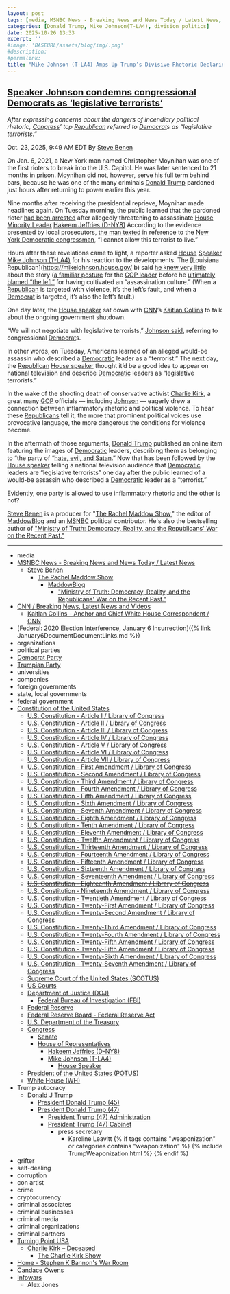 ```yaml
---
layout: post
tags: [media, MSNBC News - Breaking News and News Today / Latest News, Steve Benen, The Rachel Maddow Show, MaddowBlog, “Ministry of Truth –  Democracy Reality and the Republicans’ War on the Recent Past.”, CNN / Breaking News Latest News and Videos, Kaitlan Collins - Anchor and Chief White House Correspondent / CNN, Federal - 2020 Election Interference, January 6 Insurrection, organizations, political parties, Democrat Party, Trumpian Party, universities, companies, foreign governments, state local governments, federal government, Constitution of the United States, U.S. Constitution - Article I / Library of Congress, U.S. Constitution - Article II / Library of Congress, U.S. Constitution - Article III / Library of Congress, U.S. Constitution - Article IV / Library of Congress, U.S. Constitution - Article V / Library of Congress, U.S. Constitution - Article VI / Library of Congress, U.S. Constitution - Article VII / Library of Congress, U.S. Constitution - First Amendment / Library of Congress, U.S. Constitution - Second Amendment / Library of Congress, U.S. Constitution - Third Amendment / Library of Congress, U.S. Constitution - Fourth Amendment / Library of Congress, U.S. Constitution - Fifth Amendment / Library of Congress, U.S. Constitution - Sixth Amendment / Library of Congress, U.S. Constitution - Seventh Amendment / Library of Congress, U.S. Constitution - Eighth Amendment / Library of Congress, U.S. Constitution - Tenth Amendment / Library of Congress, U.S. Constitution - Eleventh Amendment / Library of Congress, U.S. Constitution - Twelfth Amendment / Library of Congress, U.S. Constitution - Thirteenth Amendment / Library of Congress, U.S. Constitution - Fourteenth Amendment / Library of Congress, U.S. Constitution - Fifteenth Amendment / Library of Congress, U.S. Constitution - Sixteenth Amendment / Library of Congress, U.S. Constitution - Seventeenth Amendment / Library of Congress, U.S. Constitution - Eighteenth Amendment / Library of Congress, U.S. Constitution - Nineteenth Amendment / Library of Congress, U.S. Constitution - Twentieth Amendment / Library of Congress, U.S. Constitution - Twenty-First Amendment / Library of Congress, U.S. Constitution - Twenty-Second Amendment / Library of Congress, U.S. Constitution - Twenty-Third Amendment / Library of Congress, U.S. Constitution - Twenty-Fourth Amendment / Library of Congress, U.S. Constitution - Twenty-Fifth Amendment / Library of Congress, U.S. Constitution - Twenty-Fifth Amendment / Library of Congress, U.S. Constitution - Twenty-Sixth Amendment / Library of Congress, U.S. Constitution - Twenty-Seventh Amendment / Library of Congress, Supreme Court of the United States (SCOTUS), US Courts, Department of Justice (DOJ), Federal Bureau of Investigation (FBI), Federal Reserve, Federal Reserve Board - Federal Reserve Act, U.S. Department of the Treasury, Congress, Senate, House of Representatives, Hakeem Jeffries (D-NY8), Mike Johnson (T-LA4), House Speaker, President of the United States (POTUS), White House (WH), Trump autocracy, Donald J Trump, President Donald Trump (45), President Donald Trump (47), President Trump (47) Administration, President Trump (47) Cabinet, press secretary, Karoline Leavitt, grifter, self-dealing, corruption, con artist, crime, cryptocurrency, criminal associates, criminal businesses, criminal media, criminal organizations, criminal partners, Turning Point USA, Charlie Kirk – Deceased, The Charlie Kirk Show, Home - Stephen K Bannon’s War Room, Candace Owens, Infowars, Alex Jones]
categories: [Donald Trump, Mike Johnson(T-LA4), division politics]
date: 2025-10-26 13:33
excerpt: ''
#image: 'BASEURL/assets/blog/img/.png'
#description:
#permalink:
title: "Mike Johnson (T-LA4) Amps Up Trump’s Divisive Rhetoric Declaring Democrats As Legislative Terrorists After Threat Against Hakeem Jeffries (D-NY8) Thwarted"
---
```



## [Speaker Johnson condemns congressional Democrats as ‘legislative terrorists’](https://www.msnbc.com/rachel-maddow-show/maddowblog/speaker-johnson-condemns-congressional-democrats-legislative-terrorist-rcna239323)

*After expressing concerns about the dangers of incendiary political rhetoric, [Congress](https://www.congress.gov/)’ top [Republican](https://www.gop.com/) referred to [Democrat](https://www.democrats.org/)s as “legislative terrorists.”*

Oct. 23, 2025, 9:49 AM EDT
By [Steve Benen](https://www.msnbc.com/author/steve-benen-ncpn433601)

On Jan. 6, 2021, a New York man named Christopher Moynihan was one of the first rioters to break into the U.S. Capitol. He was later sentenced to 21 months in prison. Moynihan did not, however, serve his full term behind bars, because he was one of the many criminals [Donald Trump](https://www.donaldjtrump.com/) pardoned just hours after returning to power earlier this year.

Nine months after receiving the presidential reprieve, Moynihan made headlines again. On Tuesday morning, the public learned that the pardoned rioter [had been arrested](https://www.msnbc.com/rachel-maddow-show/maddowblog/pardoned-jan-6-rioter-charged-threatening-hakeem-jeffries-adding-patte-rcna238891) after allegedly threatening to assassinate [House](https://www.house.gov/,) [Minority Leader](https://www.majorityleader.gov/) [Hakeem Jeffries (D-NY8)](https://jeffries.house.gov/)
According to the evidence presented by local prosecutors, [the man texted](https://www.msnbc.com/rachel-maddow-show/maddowblog/pardoned-jan-6-rioter-charged-threatening-hakeem-jeffries-adding-patte-rcna238891) in reference to the [New York Democratic congressman](https://jeffries.house.gov/), “I cannot allow this terrorist to live.”

Hours after these revelations came to light, a reporter asked [House](https://www.house.gov/) [Speaker](https://speaker.house.gov/) [Mike Johnson (T-LA4)](https://mikejohnson.house.gov/) for his reaction to the developments. The [Louisiana Republican](https://mikejohnson.house.gov/ b) said [he knew very little](https://bsky.app/profile/atrupar.com/post/3m3pkxrl5js2e) about the story ([a familiar posture](https://www.msnbc.com/top-stories/latest/mike-johnson-excuses-trump-investigations-congress-rcna239144) for the [GOP leader](https://mikejohnson.house.gov/) before he [ultimately blamed “the left”](https://bsky.app/profile/thebulwark.com/post/3m3pmzb2qgn2v) for having cultivated an “assassination culture.” (When a [Republican](https://www.gop.com/) is targeted with violence, it’s the left’s fault, and when a [Democrat](https://www.democrats.org/) is targeted, it’s also the left’s fault.)

One day later, the [House speaker](https://mikejohnson.house.gov/) sat down with [CNN](https://www.cnn.com/)’s [Kaitlan Collins](https://www.cnn.com/profiles/kaitlan-collins#about) to talk about the ongoing government shutdown.

“We will not negotiate with legislative terrorists,” [Johnson said](https://transcripts.cnn.com/show/skc/date/2025-10-22/segment/01), referring to congressional [Democrat](https://www.democrats.org/)s.

In other words, on Tuesday, Americans learned of an alleged would-be assassin who described a [Democratic](https://www.democrats.org/) leader as a “terrorist.” The next day, the [Republican](https://www.gop.com/) [House speaker](https://mikejohnson.house.gov/) thought it’d be a good idea to appear on national television and describe [Democratic](https://www.democrats.org/) leaders as “legislative terrorists.”

In the wake of the shooting death of conservative activist [Charlie Kirk](https://www.charliekirk.com/), a great many [GOP](https://www.gop.com/) officials — including [Johnson](https://mikejohnson.house.gov/) — eagerly drew a connection between inflammatory rhetoric and political violence. To hear these [Republicans](https://www.gop.com/) tell it, the more that prominent political voices use provocative language, the more dangerous the conditions for violence become.

In the aftermath of those arguments, [Donald Trump](https://www.donaldjtrump.com/) published an online item featuring the images of [Democratic](https://www.democrats.org/) leaders, describing them as belonging to “the party of “[hate, evil, and Satan](https://www.msnbc.com/rachel-maddow-show/maddowblog/trump-pushes-new-label-democrats-party-hate-evil-satan-rcna235479).” Now that has been followed by the [House speaker](https://mikejohnson.house.gov/) telling a national television audience that [Democratic](https://www.democrats.org/) leaders are “legislative terrorists” one day after the public learned of a would-be assassin who described a [Democratic](https://www.democrats.org/) leader as a “terrorist.”

Evidently, one party is allowed to use inflammatory rhetoric and the other is not?

[Steve Benen](https://www.msnbc.com/author/steve-benen-ncpn433601) is a producer for "[The Rachel Maddow Show](https://www.msnbc.com/rachel-maddow-show)," the editor of [MaddowBlog](https://www.msnbc.com/rachel-maddow-show) and an [MSNBC](https://www.msnbc.com/) political contributor. He's also the bestselling author of ["Ministry of Truth: Democracy, Reality, and the Republicans' War on the Recent Past."](https://www.harpercollins.com/products/ministry-of-truth-steve-benen)

----
- media
- [MSNBC News - Breaking News and News Today / Latest News](https://www.msnbc.com/)
    - [Steve Benen](https://www.msnbc.com/author/steve-benen-ncpn433601)
        - [The Rachel Maddow Show](https://www.msnbc.com/rachel-maddow-show)
            - [MaddowBlog](https://www.msnbc.com/rachel-maddow-show)
                - ["Ministry of Truth: Democracy, Reality, and the Republicans' War on the Recent Past."](https://www.harpercollins.com/products/ministry-of-truth-steve-benen)
- [CNN / Breaking News, Latest News and Videos](https://transcripts.cnn.com/)
    - [Kaitlan Collins - Anchor and Chief White House Correspondent / CNN](https://www.cnn.com/profiles/kaitlan-collins#about)
- [Federal: 2020 Election Interference, January 6 Insurrection]({% link January6DocumentDocumentLinks.md %})
- organizations
- political parties
- [Democrat Party](https://www.democrats.org/)
- [Trumpian Party](https://www.gop.com/)
- universities
- companies
- foreign governments
- state, local governments 
- federal government
- [Constitution of the United States](https://constitution.congress.gov/constitution/)
    - [U.S. Constitution - Article I / Library of Congress](https://constitution.congress.gov/constitution/article-1/)
    - [U.S. Constitution - Article II / Library of Congress](https://constitution.congress.gov/constitution/article-2/)
    - [U.S. Constitution - Article III / Library of Congress](https://constitution.congress.gov/constitution/article-3/)
    - [U.S. Constitution - Article IV / Library of Congress](https://constitution.congress.gov/constitution/article-4/)
    - [U.S. Constitution - Article V / Library of Congress](https://constitution.congress.gov/constitution/article-5/)
    - [U.S. Constitution - Article VI / Library of Congress](https://constitution.congress.gov/constitution/article-6/)
    - [U.S. Constitution - Article VII / Library of Congress](https://constitution.congress.gov/constitution/article-7/)
    - [U.S. Constitution - First Amendment /  Library of Congress](https://constitution.congress.gov/constitution/amendment-1/)
    - [U.S. Constitution - Second Amendment /  Library of Congress](https://constitution.congress.gov/constitution/amendment-2/)
    - [U.S. Constitution - Third Amendment /  Library of Congress](https://constitution.congress.gov/constitution/amendment-3/)
    - [U.S. Constitution - Fourth Amendment /  Library of Congress](https://constitution.congress.gov/constitution/amendment-4/)
    - [U.S. Constitution - Fifth Amendment /  Library of Congress](https://constitution.congress.gov/constitution/amendment-5/)
    - [U.S. Constitution - Sixth Amendment /  Library of Congress](https://constitution.congress.gov/constitution/amendment-6/)
    - [U.S. Constitution - Seventh Amendment /  Library of Congress](https://constitution.congress.gov/constitution/amendment-7/)
    - [U.S. Constitution - Eighth Amendment /  Library of Congress](https://constitution.congress.gov/constitution/amendment-8/)
    - [U.S. Constitution - Tenth Amendment /  Library of Congress](https://constitution.congress.gov/constitution/amendment-10/)
    - [U.S. Constitution - Eleventh Amendment /  Library of Congress](https://constitution.congress.gov/constitution/amendment-11/)
    - [U.S. Constitution - Twelfth Amendment /  Library of Congress](https://constitution.congress.gov/constitution/amendment-12/)
    - [U.S. Constitution - Thirteenth Amendment /  Library of Congress](https://constitution.congress.gov/constitution/amendment-13/)
    - [U.S. Constitution - Fourteenth Amendment /  Library of Congress](https://constitution.congress.gov/constitution/amendment-14/)
    - [U.S. Constitution - Fifteenth Amendment /  Library of Congress](https://constitution.congress.gov/constitution/amendment-15/)
    - [U.S. Constitution - Sixteenth Amendment /  Library of Congress](https://constitution.congress.gov/constitution/amendment-16/)
    - [U.S. Constitution - Seventeenth Amendment /  Library of Congress](https://constitution.congress.gov/constitution/amendment-17/)
    - ~~[U.S. Constitution - Eighteenth Amendment /  Library of Congress](https://constitution.congress.gov/constitution/amendment-18/)~~
    - [U.S. Constitution - Nineteenth Amendment /  Library of Congress](https://constitution.congress.gov/constitution/amendment-19/)
    - [U.S. Constitution - Twentieth Amendment /  Library of Congress](https://constitution.congress.gov/constitution/amendment-20/)
    - [U.S. Constitution - Twenty-First Amendment /  Library of Congress](https://constitution.congress.gov/constitution/amendment-21/)
    - [U.S. Constitution - Twenty-Second Amendment /  Library of Congress](https://constitution.congress.gov/constitution/amendment-22/)
    - [U.S. Constitution - Twenty-Third Amendment /  Library of Congress](https://constitution.congress.gov/constitution/amendment-23/)
    - [U.S. Constitution - Twenty-Fourth Amendment /  Library of Congress](https://constitution.congress.gov/constitution/amendment-24/)
    - [U.S. Constitution - Twenty-Fifth Amendment /  Library of Congress](https://constitution.congress.gov/constitution/amendment-25/)
    - [U.S. Constitution - Twenty-Fifth Amendment /  Library of Congress](https://constitution.congress.gov/constitution/amendment-25/)
    - [U.S. Constitution - Twenty-Sixth Amendment /  Library of Congress](https://constitution.congress.gov/constitution/amendment-26/)
    - [U.S. Constitution - Twenty-Seventh Amendment /  Library of Congress](https://constitution.congress.gov/constitution/amendment-27/)
    - [Supreme Court of the United States (SCOTUS)](https://www.supremecourt.gov/)
    - [US Courts](https://www.uscourts.gov/)
    - [Department of Justice (DOJ)](https://www.justice.gov/)
        - [Federal Bureau of Investigation (FBI)](https://www.fbi.gov/)
    - [Federal Reserve](https://www.federalreserve.gov/)
    - [Federal Reserve Board - Federal Reserve Act](https://www.federalreserve.gov/aboutthefed/fract.htm)
    - [U.S. Department of the Treasury](https://home.treasury.gov/)
    - [Congress](https://www.congress.gov/)
        - [Senate](https://www.senate.gov/)
        - [House of Representatives](https://www.house.gov/)
            - [Hakeem Jeffries (D-NY8)](https://jeffries.house.gov/)
            - [Mike Johnson (T-LA4)](https://mikejohnson.house.gov/)
                - [House Speaker](https://speaker)
     - [President of the United States (POTUS)](https://www.whitehouse.gov/)
    - [White House (WH)](https://www.whitehouse.gov/)
- Trump autocracy
    - [Donald J Trump](https://www.donaldjtrump.com/)
        - [President Donald Trump (45)](https://trumpwhitehouse.archives.gov/)
        - [President Donald Trump (47)](https://www.whitehouse.gov/administration/donald-j-trump/)
            - [President Trump (47) Administration](https://www.whitehouse.gov/administration/)
            - [President Trump (47) Cabinet](https://www.whitehouse.gov/administration/the-cabinet/)
                - press secretary
                    - Karoline Leavitt
{% if tags contains "weaponization" or categories contains "weaponization" %}
  {% include TrumpWeaponization.html %}
{% endif %}
- grifter
- self-dealing
- corruption
- con artist
- crime
- cryptocurrency
- criminal associates
- criminal businesses
- criminal media
- criminal organizations
- criminal partners
- [Turning Point USA](https://www.tpusa.com/)
    - [Charlie Kirk – Deceased](https://www.charliekirk.com/)
        - [The Charlie Kirk Show](https://thecharliekirkshow.com/)
- [Home - Stephen K Bannon's War Room](https://warroom.org/)
- [Candace Owens](https://www.candaceowens.com/)
- [Infowars](https://www.infowars.com/)
    - Alex Jones

